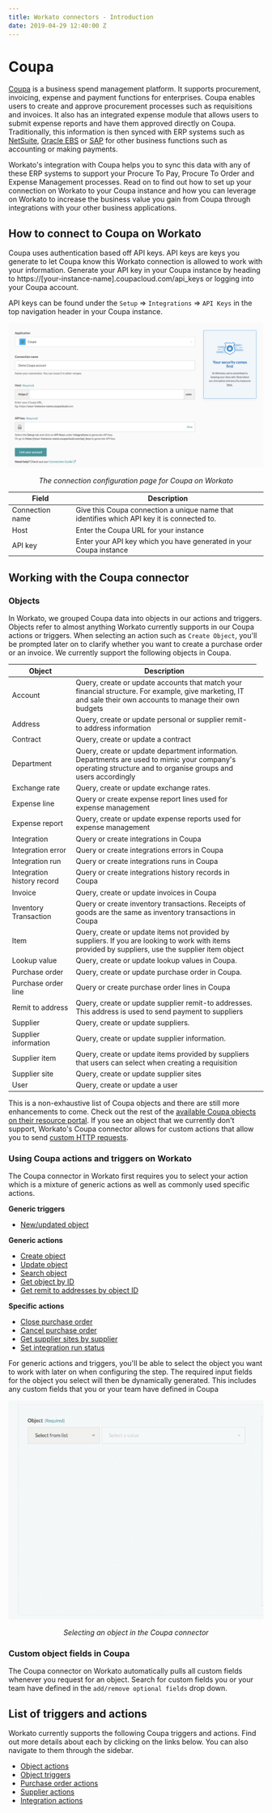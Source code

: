 ```yaml
---
title: Workato connectors - Introduction
date: 2019-04-29 12:40:00 Z
---
```

# Coupa
[Coupa](https://www.coupa.com/) is a business spend management platform. It supports procurement, invoicing, expense and payment functions for enterprises. Coupa enables users to create and approve procurement processes such as requisitions and invoices. It also has an integrated expense module that allows users to submit expense reports and have them approved directly on Coupa. Traditionally, this information is then synced with ERP systems such as [NetSuite](/connectors/netsuite.md), [Oracle EBS](/connectors/oracle-ebs.md) or [SAP](/connectors/sap.md) for other business functions such as accounting or making payments.

Workato's integration with Coupa helps you to sync this data with any of these ERP systems to support your Procure To Pay, Procure To Order and Expense Management processes. Read on to find out how to set up your connection on Workato to your Coupa instance and how you can leverage on Workato to increase the business value you gain from Coupa through integrations with your other business applications.

## How to connect to Coupa on Workato
Coupa uses authentication based off API keys. API keys are keys you generate to let Coupa know this Workato connection is allowed to work with your information. Generate your API key in your Coupa instance by heading to https://[your-instance-name].coupacloud.com/api_keys or logging into your Coupa account.

API keys can be found under the `Setup` => `Integrations` => `API Keys` in the top navigation header in your Coupa instance.

![Configure Coupa connection view](/assets/images/coupa/connection.png)
<center><i>The connection configuration page for Coupa on Workato</i></center>

<table class="unchanged rich-diff-level-one">
  <thead>
    <tr>
        <th width='25%'>Field</th>
        <th>Description</th>
    </tr>
  </thead>
  <tbody>
    <tr>
      <td>Connection name</td>
      <td>Give this Coupa connection a unique name that identifies which API key it is connected to.</td>
    </tr>
    <tr>
      <td>Host</td>
      <td>Enter the Coupa URL for your instance</td>
    </tr>
    <tr>
      <td>API key</td>
      <td>Enter your API key which you have generated in your Coupa instance</td>
    </tr>
  </tbody>
</table>

## Working with the Coupa connector

### Objects
In Workato, we grouped Coupa data into objects in our actions and triggers. Objects refer to almost anything Workato currently supports in our Coupa actions or triggers. When selecting an action such as `Create Object`, you'll be prompted later on to clarify whether you want to create a purchase order or an invoice. We currently support the following objects in Coupa.

<table class="unchanged rich-diff-level-one">
  <thead>
    <tr>
        <th width='25%'>Object</th>
        <th>Description</th>
    </tr>
  </thead>
  <tbody>
    <tr>
      <td>Account</td>
      <td>Query, create or update  accounts that match your financial structure. For example, give marketing, IT and sale their own accounts to manage their own budgets</td>
    </tr>
    <tr>
      <td>Address</td>
      <td>Query, create or update personal or supplier remit-to address information</td>
    </tr>
    <tr>
      <td>Contract</td>
      <td>Query, create or update a contract</td>
    </tr>
    <tr>
      <td>Department</td>
      <td>Query, create or update department information. Departments are used to mimic your company's operating structure and to organise groups and users accordingly</td>
    </tr>
    <tr>
      <td>Exchange rate</td>
      <td>Query, create or update exchange rates.</td>
    </tr>
    <tr>
      <td>Expense line</td>
      <td>Query or create expense report lines used for expense management<td>
    </tr>
    <tr>
      <td>Expense report</td>
      <td>Query, create or update expense reports used for expense management<td>
    </tr>
    <tr>
      <td>Integration</td>
      <td>Query or create integrations in Coupa</td>
    </tr>
    <tr>
      <td>Integration error</td>
      <td>Query or create integrations errors in Coupa</td>
    </tr>
    <tr>
      <td>Integration run</td>
      <td>Query or create integrations runs in Coupa</td>
    </tr>
    <tr>
      <td>Integration history record</td>
      <td>Query or create integrations history records in Coupa</td>
    </tr>
    <tr>
      <td>Invoice</td>
      <td>Query, create or update invoices in Coupa</td>
    </tr>
    <tr>
      <td>Inventory Transaction</td>
      <td>Query or create inventory transactions. Receipts of goods are the same as inventory transactions in Coupa</td>
    </tr>
    <tr>
      <td>Item</td>
      <td>Query, create or update items not provided by suppliers. If you are looking to work with items provided by suppliers, use the supplier item object</td>
    </tr>
    <tr>
      <td>Lookup value</td>
      <td>Query, create or update lookup values in Coupa.</td>
    </tr>
    <tr>
      <td>Purchase order</td>
      <td>Query, create or update purchase order in Coupa.</td>
    </tr>
    <tr>
      <td>Purchase order line</td>
      <td>Query or create purchase order lines in Coupa</td>
    </tr>
    <tr>
      <td>Remit to address</td>
      <td>Query, create or update supplier remit-to addresses. This address is used to send payment to suppliers</td>
    </tr>
    <tr>
      <td>Supplier</td>
      <td>Query, create or update suppliers.</td>
    </tr>
    <tr>
      <td>Supplier information</td>
      <td>Query, create or update supplier information.</td>
    </tr>
    <tr>
      <td>Supplier item</td>
      <td>Query, create or update items provided by suppliers that users can select when creating a requisition</td>
    </tr>
    <tr>
      <td>Supplier site</td>
      <td>Query, create or update supplier sites</td>
    </tr>
    <tr>
      <td>User</td>
      <td>Query, create or update a user</td>
    </tr>
  </tbody>
</table>

This is a non-exhaustive list of Coupa objects and there are still more enhancements to come. Check out the rest of the [available Coupa objects on their resource portal](https://success.coupa.com/Integrate/Technical_Documentation/API/Resources). If you see an object that we currently don't support, Workato's Coupa connector allows for custom actions that allow you to send [custom HTTP requests](/developing-connectors/custom-actions.md).

### Using Coupa actions and triggers on Workato
The Coupa connector in Workato first requires you to select your action which is a mixture of generic actions as well as commonly used specific actions.

**Generic triggers**
- [New/updated object](/connectors/coupa/object-triggers.md)

**Generic actions**
- [Create object](/connectors/coupa/object-actions.md)
- [Update object](/connectors/coupa/object-actions.md)
- [Search object](/connectors/coupa/object-actions.md)
- [Get object by ID](/connectors/coupa/object-actions.md)
- [Get remit to addresses by object ID](/connectors/coupa/object-actions.md)

**Specific actions**
- [Close purchase order](/connectors/coupa/purchase-order-actions.md)
- [Cancel purchase order](/connectors/coupa/purchase-order-actions.md)
- [Get supplier sites by supplier](/connectors/coupa/supplier-actions.md)
- [Set integration run status](/connectors/coupa/integration-action.md)

For generic actions and triggers, you'll be able to select the object you want to work with later on when configuring the step. The required input fields for the object you select will then be dynamically generated. This includes any custom fields that you or your team have defined in Coupa

![Selecting an object](/assets/images/coupa/selecting-object.gif)
<center><i>Selecting an object in the Coupa connector</i></center>


### Custom object fields in Coupa
The Coupa connector on Workato automatically pulls all custom fields whenever you request for an object. Search for custom fields you or your team have defined in the `add/remove optional fields` drop down.


## List of triggers and actions
Workato currently supports the following Coupa triggers and actions. Find out more details about each by clicking on the links below. You can also navigate to them through the sidebar.

  * [Object actions](/connectors/coupa/object-actions.md)
  * [Object triggers](/connectors/coupa/object-triggers.md)
  * [Purchase order actions](/connectors/coupa/purchase-order-actions.md)
  * [Supplier actions](/connectors/coupa/supplier-actions.md)
  * [Integration actions](/connectors/coupa/integration-action.md)
